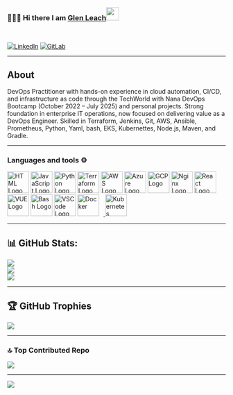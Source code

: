 ### 👨🏻‍💻 Hi there I am [Glen Leach](https://www.glenleach.net)<img src="https://raw.githubusercontent.com/MartinHeinz/MartinHeinz/master/wave.gif" width="30px"></h1>
<br/>


[![LinkedIn](https://img.shields.io/badge/linkedin-%230077B5.svg?style=for-the-badge&logo=linkedin&logoColor=white)](https://www.linkedin.com/in/glen-leach-72492a32/)
[![GitLab](https://img.shields.io/badge/GitLab-330F63?style=for-the-badge&logo=gitlab&logoColor=white)](https://gitlab.com/glen.leach)

---
## About

DevOps Practitioner with hands-on experience in cloud automation, CI/CD, and infrastructure as code through the TechWorld with Nana DevOps Bootcamp (October 2022 – July 2025) and personal projects. Strong foundation in enterprise IT operations, now focused on delivering value as a DevOps Engineer. Skilled in Terraform, Jenkins, Git, AWS, Ansible, Prometheus, Python, Yaml, bash,  EKS, Kubernettes, Node.js, Maven, and Gradle.


---

### Languages and tools ⚙️
<!-- For more icons please follow  https://github.com/MikeCodesDotNET/ColoredBadges -->
<p>
<img src="https://www.svgrepo.com/show/303205/html-5-logo.svg" alt="HTML Logo" width="50" height="50"/> <img src="https://cdn.worldvectorlogo.com/logos/logo-javascript.svg" alt="JavaScript Logo" width="50" height="50"/> <img src="https://cdn.worldvectorlogo.com/logos/python-5.svg" alt="Python Logo" width="50" height="50"/> <img src="https://user-images.githubusercontent.com/25181517/183345121-36788a6e-5462-424a-be67-af1ebeda79a2.png" alt="Terraform Logo" width="50" height="50"/> <img src="https://cdn.worldvectorlogo.com/logos/aws-2.svg" alt="AWS Logo" width="50" height="50"/> <img src="https://cdn.worldvectorlogo.com/logos/azure-1.svg" alt="Azure Logo" width="50" height="50"/> <img src="https://user-images.githubusercontent.com/25181517/183911547-990692bc-8411-4878-99a0-43506cdb69cf.png" alt="GCP Logo" width="50" height="50"/> <img src="https://user-images.githubusercontent.com/25181517/183345125-9a7cd2e6-6ad6-436f-8490-44c903bef84c.png" alt="Nginx Logo" width="50" height="50"/> <img src="https://cdn.worldvectorlogo.com/logos/react-2.svg" alt="React Logo" width="50" height="50"/>  <img src="https://cdn.worldvectorlogo.com/logos/vue-9.svg" alt="VUE Logo" width="50" height="50"/> <img src="https://cdn.worldvectorlogo.com/logos/bash-1.svg" alt="Bash Logo" width="50" height="50"/> <img src="https://cdn.worldvectorlogo.com/logos/visual-studio-code-1.svg" alt="VSCode Logo" width="50" height="50"/>
<a href="https://www.docker.com/" target="_blank" rel="noreferrer">
      <img  alt="Docker" height="50px" style="padding-right:10px;" src="https://cdn.jsdelivr.net/gh/devicons/devicon/icons/docker/docker-plain-wordmark.svg"/>
  </a>
<a href="https://kubernetes.io/" target="_blank" rel="noreferrer">
  <img alt="Kubernetes" height="50px" style="padding-right:10px;"src="https://cdn.jsdelivr.net/gh/devicons/devicon/icons/kubernetes/kubernetes-plain.svg" />
  </a>
</p>

---

## 📊 GitHub Stats:

![](https://github-readme-stats.vercel.app/api?username=glenleach&theme=dracula&hide_border=false&include_all_commits=true&count_private=true)<br/>
![](https://github-readme-streak-stats.herokuapp.com/?user=glenleach&theme=dracula&hide_border=false)<br/>
![](https://github-readme-stats.vercel.app/api/top-langs/?username=glenleach&theme=dracula&hide_border=false&include_all_commits=true&count_private=true&layout=compact)

---
## 🏆 GitHub Trophies
![](https://github-profile-trophy.vercel.app/?username=glenleach&theme=dracula&no-frame=false&no-bg=false&margin-w=4)

---

### 🔝 Top Contributed Repo
![](https://github-contributor-stats.vercel.app/api?username=glenleach&limit=5&theme=dark&combine_all_yearly_contributions=true)

---
[![](https://visitcount.itsvg.in/api?id=glenleach&icon=0&color=0)](https://visitcount.itsvg.in)

<!-- Proudly created with GPRM ( https://gprm.itsvg.in ) -->
